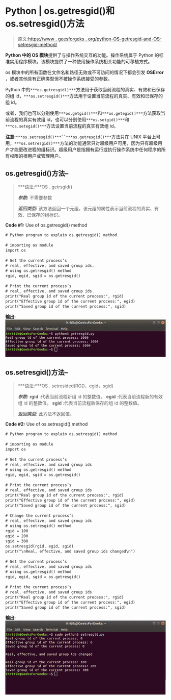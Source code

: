 # Python | os.getresgid()和 os.setresgid()方法

> 原文:[https://www . geesforgeks . org/python-OS-getresgid-and-OS-setresgid-method/](https://www.geeksforgeeks.org/python-os-getresgid-and-os-setresgid-method/)

**Python 中的 OS 模块**提供了与操作系统交互的功能。操作系统属于 Python 的标准实用程序模块。该模块提供了一种使用操作系统相关功能的可移植方式。

os 模块中的所有函数在文件名和路径无效或不可访问的情况下都会引发 **OSError** ，或者其他具有正确类型但不被操作系统接受的参数。

Python 中的`***os.getresgid()***`方法用于获取当前流程的真实、有效和已保存的组 id，`***os.setresgid()***`方法用于设置当前流程的真实、有效和已保存的组 id。

或者，我们也可以分别使用`***os.getgid()***`和`***os.getegid()***`方法获取当前流程的真实有效组 id，也可以分别使用`***os.setgid()***`和`***os.setegid()***`方法设置当前流程的真实有效组 id。

**注意:**`***os.setresgid()***``***os.getresgid()***`方法只在 UNIX 平台上可用，`***os.setresgid()***`方法的功能通常只对超级用户可用，因为只有超级用户才能更改进程的组标识。超级用户是指拥有运行或执行操作系统中任何程序的所有权限的根用户或管理用户。

## os.getresgid()方法–

> ***语法:***OS . getrsgid()
> 
> ***参数:*** 不需要参数
> 
> ***返回类型:*** 该方法返回一个元组，该元组的属性表示当前流程的真实、有效、已保存的组标识。

**Code #1:** Use of os.getresgid() method

```
# Python program to explain os.getresgid() method 

# importing os module 
import os

# Get the current process’s 
# real, effective, and saved group ids.
# using os.getresgid() method
rgid, egid, sgid = os.getresgid()

# Print the current process’s
# real, effective, and saved group ids.
print("Real group id of the current process:", rgid)
print("Effective group id of the current process:", egid)
print("Saved group id of the current process:", sgid)
```

**输出:**
![os.getresgid() method output](img/745aa780baf7f8514a7b79b6ac791a2b.png)

## os.setresgid()方法–

> ***语法:***OS . setresided(RGD，egid，sgid)
> 
> ***参数:***
> **rgid** :代表当前流程新组 id 的整数值。
> **egid** :代表当前流程新的有效组 id 的整数值。
> **sgid** :代表当前流程新保存的组 id 的整数值。
> 
> ***返回类型:*** 此方法不返回值。

**Code #2:** Use of os.setresgid() method

```
# Python program to explain os.setresgid() method 

# importing os module 
import os

# Get the current process’s 
# real, effective, and saved group ids
# using os.getresgid() method
rgid, egid, sgid = os.getresgid()

# Print the current process’s
# real, effective, and saved group ids
print("Real group id of the current process:", rgid)
print("Effective group id of the current process:", egid)
print("Saved group id of the current process:", sgid)

# Change the current process’s
# real, effective, and saved group ids
# using os.setresgid() method
rgid = 100
egid = 200
sgid = 300
os.setresgid(rgid, egid, sgid)
print("\nReal, effective, and saved group ids changed\n")

# Get the current process’s 
# real, effective, and saved group ids
# using os.getresgid() method
rgid, egid, sgid = os.getresgid()

# Print the current process’s
# real, effective, and saved group ids
print("Real group id of the current process:", rgid)
print("Effective group id of the current process:", egid)
print("Saved group id of the current process:", sgid)
```

**输出:**
![os.setresgid() method output](img/965efe4b1991a672eaeb0a1210284767.png)